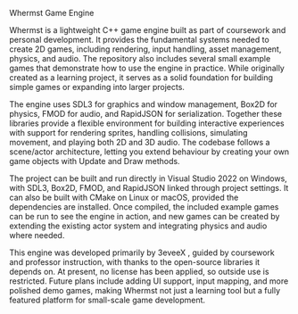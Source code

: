 Whermst Game Engine

Whermst is a lightweight C++ game engine built as part of coursework and personal development. It provides the fundamental systems needed to create 2D games, including rendering, input handling, asset management, physics, and audio. The repository also includes several small example games that demonstrate how to use the engine in practice. While originally created as a learning project, it serves as a solid foundation for building simple games or expanding into larger projects.

The engine uses SDL3
 for graphics and window management, Box2D
 for physics, FMOD
 for audio, and RapidJSON
 for serialization. Together these libraries provide a flexible environment for building interactive experiences with support for rendering sprites, handling collisions, simulating movement, and playing both 2D and 3D audio. The codebase follows a scene/actor architecture, letting you extend behaviour by creating your own game objects with Update and Draw methods.

The project can be built and run directly in Visual Studio 2022 on Windows, with SDL3, Box2D, FMOD, and RapidJSON linked through project settings. It can also be built with CMake on Linux or macOS, provided the dependencies are installed. Once compiled, the included example games can be run to see the engine in action, and new games can be created by extending the existing actor system and integrating physics and audio where needed.

This engine was developed primarily by 3eveeX
, guided by coursework and professor instruction, with thanks to the open-source libraries it depends on. At present, no license has been applied, so outside use is restricted. Future plans include adding UI support, input mapping, and more polished demo games, making Whermst not just a learning tool but a fully featured platform for small-scale game development.

